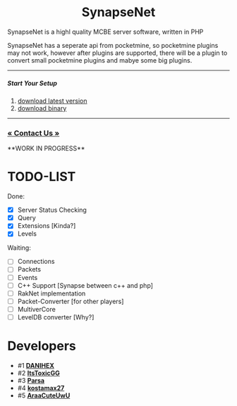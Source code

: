 <h1 align="center">SynapseNet</h1>
<p>SynapseNet is a highl quality MCBE server software, written in PHP</p>
<p>SynapseNet has a seperate api from pocketmine, so pocketmine plugins may not work, however after plugins are supported, there will be a plugin to convert small pocketmine plugins and mabye some big plugins.</p> 

<hr>
<h5>Start Your Setup</h5>
<ol>
  <li><a href="">download latest version</a></li>
  <li><a href="">download binary</a></li>
</ol>
<hr>
<h3><a href="">«   Contact Us  »</a></h3>
**WORK IN PROGRESS**

# TODO-LIST

Done:
- [x] Server Status Checking
- [x] Query
- [X] Extensions [Kinda?]
- [X] Levels

Waiting:
- [ ] Connections
- [ ] Packets
- [ ] Events
- [ ] C++ Support [Synapse between c++ and php]
- [ ] RakNet implementation
- [ ] Packet-Converter [for other players]
- [ ] MultiverCore
- [ ] LevelDB converter [Why?]

# Developers
- #1 [**DANIHEX**](https://github.com/DANIHEX)
- #2 [**ItsToxicGG**](https://github.com/ItsToxicGG)
- #3 [**Parsa**](https://github.com/Errorforvirus)
- #4 [**kostamax27**](https://github.com/kostamax27)
- #5 [**AraaCuteUwU**](https://github.com/AraaCuteUwU)
